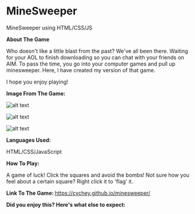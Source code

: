 # MineSweeper
MineSweeper using HTML/CSS/JS


<strong>About The Game</strong>

Who doesn't like a little blast from the past? We've all been there. Waiting for your AOL to finish downloading so you can chat with your friends on AIM. To pass the time, you go into your computer games and pull up minesweeper. Here, I have created my version of that game. 

I hope you enjoy playing!

<strong>Image From The Game: </strong>

![alt text](https://i.imgur.com/CbEgfQL.png) 

![alt text](https://i.imgur.com/ibwl5ne.png)

![alt text](https://i.imgur.com/WUQkvDC.png)

<strong>Languages Used:</strong>

HTML/CSS/JavaScript


<strong>How To Play: </strong>

A game of luck! Click the squares and avoid the bombs! Not sure how you feel about a certain square? Right click it to 'flag' it.

<strong>Link To The Game: </strong>
https://cychey.github.io/minesweeper/

<strong>Did you enjoy this? Here's what else to expect: </strong>
